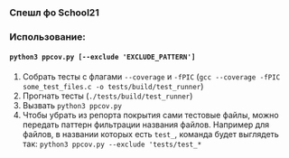 ### Спешл фо School21

### Использование:
#### `python3 ppcov.py [--exclude 'EXCLUDE_PATTERN']`

1. Собрать тесты с флагами `--coverage` и `-fPIC` 
(`gcc --coverage -fPIC some_test_files.c -o tests/build/test_runner`)
2. Прогнать тесты 
(`./tests/build/test_runner`)
3. Вызвать `python3 ppcov.py`
4. Чтобы убрать из репорта покрытия сами тестовые файлы, можно передать паттерн фильтрации названия файлов. Например для файлов, в названии которых есть `test_`, команда будет выглядеть так:
`python3 ppcov.py --exclude 'tests/test_*`
